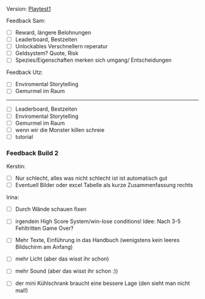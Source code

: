 Version: [Playtest1](https://github.com/M1st3r-G/StellarSuspicion/releases/tag/v0.2)

Feedback Sam:
- [ ] Reward, längere Belohnungen
- [ ] Leaderboard, Bestzeiten
- [ ] Unlockables Verschnellern reperatur
- [ ] Geldsystem? Quote, Risk
- [ ] Spezies/Eigenschaften merken sich umgang/ Entscheidungen

Feedback Utz:
- [ ] Enviromental Storytelling
- [ ] Gemurmel im Raum
---
- [ ] Leaderboard, Bestzeiten
- [ ] Enviromental Storytelling
- [ ] Gemurmel im Raum
- [ ] wenn wir die Monster killen schreie 
- [ ] tutorial
### Feedback Build 2
Kerstin:
- [ ] Nur schlecht, alles was nicht schlecht ist ist automatisch gut
- [ ] Eventuell Bilder oder excel Tabelle als kurze Zusammenfassung rechts

Irina:
- [ ] Durch Wände schauen fixen
- [ ] irgendein High Score System/win-lose conditions! Idee: Nach 3-5 Fehltritten Game Over?
- [ ] Mehr Texte, Einführung in das Handbuch (wenigstens kein leeres Bildschirm am Anfang)
- [ ] mehr Licht (aber das wisst ihr schon)
- [ ] mehr Sound (aber das wisst ihr schon :))
- [ ] der mini Kühlschrank braucht eine bessere Lage (den sieht man nicht mal!)
 